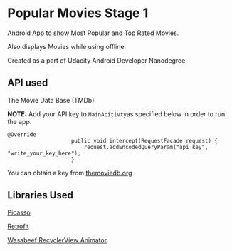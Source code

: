 # Popular Movies Stage 1
Android App to show Most Popular and Top Rated Movies.

Also displays Movies while using offline.

Created as a part of Udacity Android Developer Nanodegree 

## API used
The Movie Data Base (TMDb)

__NOTE:__ Add your API key to ``` MainAcitivty ```as specified below in order to run the app.
```
@Override
                    public void intercept(RequestFacade request) {
                        request.addEncodedQueryParam("api_key", "write_your_key_here");
                    }
```

You can obtain a key from [themoviedb.org](https://www.themoviedb.org)
## Libraries Used
[Picasso](http://square.github.io/picasso/)

[Retrofit](http://square.github.io/retrofit/)

[Wasabeef RecyclerView Animator](https://github.com/wasabeef/recyclerview-animators)





